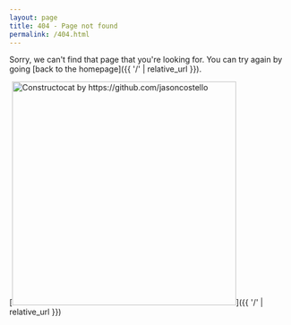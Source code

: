 ```yaml
---
layout: page
title: 404 - Page not found
permalink: /404.html
---
```


Sorry, we can't find that page that you're looking for. You can try again by going [back to the homepage]({{ '/' | relative_url }}).

[<img src="{{ '/images/404.jpg' | relative_url }}" alt="Constructocat by https://github.com/jasoncostello" style="width: 400px;"/>]({{ '/' | relative_url }})
